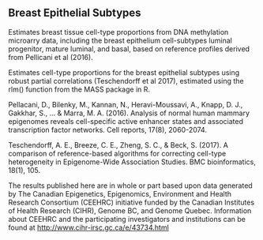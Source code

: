 <h2>Breast Epithelial Subtypes</h2>

Estimates breast tissue cell-type proportions from DNA methylation microarry data, including the breast epithelium cell-subtypes luminal progenitor, mature luminal, and basal, based on reference profiles derived from Pellicani et al (2016). 

Estimates cell-type proportions for the breast epithelial subtypes using robust partial correlations (Teschendorff et al 2017), estimated using the rlm() function from the MASS package in R.

Pellacani, D., Bilenky, M., Kannan, N., Heravi-Moussavi, A., Knapp, D. J., Gakkhar, S., ... & Marra, M. A. (2016). Analysis of normal human mammary epigenomes reveals cell-specific active enhancer states and associated transcription factor networks. Cell reports, 17(8), 2060-2074.

Teschendorff, A. E., Breeze, C. E., Zheng, S. C., & Beck, S. (2017). A comparison of reference-based algorithms for correcting cell-type heterogeneity in Epigenome-Wide Association Studies. BMC bioinformatics, 18(1), 105.

The results published here are in whole or part based upon data generated by The Canadian Epigenetics, Epigenomics, Environment and Health Research Consortium (CEEHRC) initiative funded by the Canadian Institutes of Health Research (CIHR), Genome BC, and Genome Quebec. Information about CEEHRC and the participating investigators and institutions can be found at http://www.cihr-irsc.gc.ca/e/43734.html
